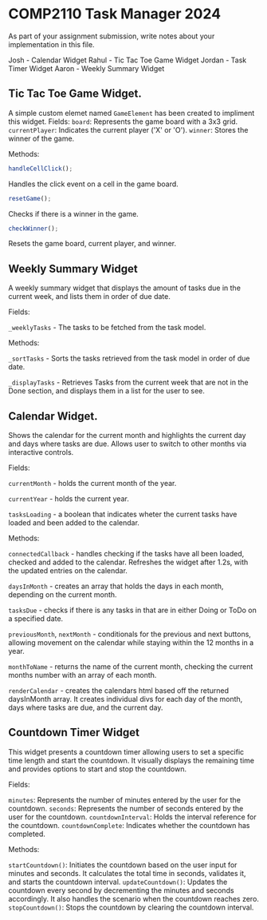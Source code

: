 # COMP2110 Task Manager 2024

As part of your assignment submission, write notes about your implementation
in this file.

Josh - Calendar Widget
Rahul - Tic Tac Toe Game Widget
Jordan - Task Timer Widget
Aaron - Weekly Summary Widget


## Tic Tac Toe  Game Widget.

A simple custom elemet named `GameElement` has been created to impliment this widget. 
Fields:
`board`: 
    Represents the game board with a 3x3 grid.
`currentPlayer`: 
    Indicates the current player ('X' or 'O').
`winner`: 
    Stores the winner of the game.

Methods:
```javascript 
handleCellClick();
```
Handles the click event on a cell in the game board.
```javascript 
resetGame();
```
Checks if there is a winner in the game.
```javascript 
checkWinner();
```
Resets the game board, current player, and winner.

## Weekly Summary Widget

A weekly summary widget that displays the amount of tasks due in the current week, and lists them in order of due date. <br>

Fields:

`_weeklyTasks` - The tasks to be fetched from the task model.

Methods:

`_sortTasks` - Sorts the tasks retrieved from the task model in order of due date.

`_displayTasks` - Retrieves Tasks from the current week that are not in the Done section, and displays them in a list for the user to see.

## Calendar Widget.
Shows the calendar for the current month and highlights the current day and days where tasks are due. Allows user to switch to other months via interactive controls.

Fields:

`currentMonth` - holds the current month of the year.

`currentYear` - holds the current year.

`tasksLoading` - a boolean that indicates wheter the current tasks have loaded and been added to the calendar.

Methods:

`connectedCallback` -  handles checking if the tasks have all been loaded, checked and added to the calendar. Refreshes the widget after 1.2s, with the updated entries on the calendar.

`daysInMonth` - creates an array that holds the days in each month, depending on the current month.

`tasksDue` - checks if there is any tasks in that are in either Doing or ToDo on a specified date.

`previousMonth`, `nextMonth` - conditionals for the previous and next buttons, allowing movement on the calendar while staying within the 12 months in a year.

`monthToName` - returns the name of the current month, checking the current months number with an array of each month.

`renderCalendar` - creates the calendars html based off the returned daysInMonth array. It creates individual divs for each day of the month, days where tasks are due, and the current day.

## Countdown Timer Widget
This widget presents a countdown timer allowing users to set a specific time length and start the countdown. It visually displays the remaining time and provides options to start and stop the countdown.

Fields:

`minutes`: Represents the number of minutes entered by the user for the countdown.
`seconds`: Represents the number of seconds entered by the user for the countdown.
`countdownInterval`: Holds the interval reference for the countdown.
`countdownComplete`: Indicates whether the countdown has completed.

Methods:

`startCountdown()`: Initiates the countdown based on the user input for minutes and seconds. It calculates the total time in seconds, validates it, and starts the countdown interval.
`updateCountdown()`: Updates the countdown every second by decrementing the minutes and seconds accordingly. It also handles the scenario when the countdown reaches zero.
`stopCountdown()`: Stops the countdown by clearing the countdown interval.